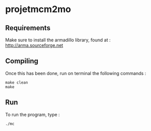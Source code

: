 # projetmcm2mo

## Requirements ##
Make sure to install the armadillo library, found at : http://arma.sourceforge.net

## Compiling ##
Once this has been done, run on terminal the following commands :
```
make clean
make
```
## Run ##
To run the program, type :
```
./mc
```
